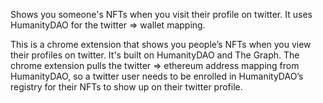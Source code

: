 Shows you someone's NFTs when you visit their profile on twitter. It uses HumanityDAO for the twitter => wallet mapping.

This is a chrome extension that shows you people’s NFTs when you view their profiles on twitter. It's built on HumanityDAO and The Graph. The chrome extension pulls the twitter => ethereum address mapping from HumanityDAO, so a twitter user needs to be enrolled in HumanityDAO’s registry for their NFTs to show up on their twitter profile.